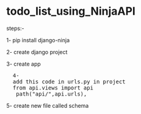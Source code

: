 # todo_list_using_NinjaAPI
<p>steps:- </p>
<p>1- pip install django-ninja</p>
<p>2- create django project</p>
<p>3- create app</p>
<pre>
  4-
  add this code in urls.py in project 
  from api.views import api
   path("api/",api.urls),
</pre>
<p>5- create new file called schema</p>
